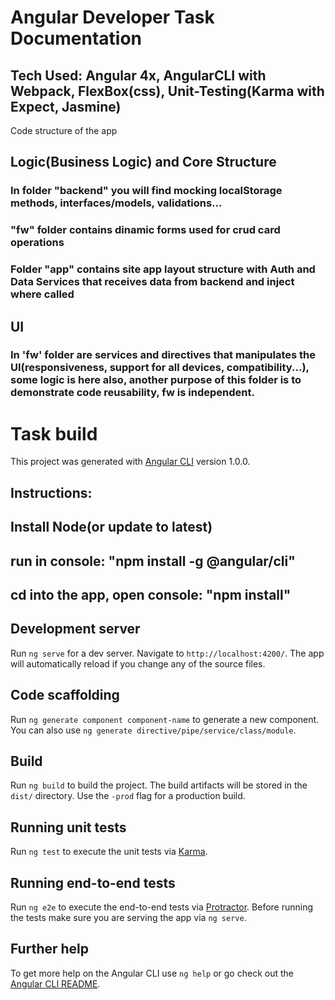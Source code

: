 # Angular Developer Task Documentation

## Tech Used: Angular 4x, AngularCLI with Webpack, FlexBox(css), Unit-Testing(Karma with Expect, Jasmine)

Code structure of the app

## Logic(Business Logic) and Core Structure

### In folder "backend" you will find mocking localStorage methods, interfaces/models, validations...
### "fw" folder contains dinamic forms used for crud card operations 
### Folder "app" contains site app layout structure with Auth and Data Services that receives data from backend and inject where called

## UI

### In 'fw' folder are services and directives that manipulates the UI(responsiveness, support for all devices, compatibility...), some logic is here also, another purpose of this folder is to demonstrate code reusability, fw is independent.

# Task build

This project was generated with [Angular CLI](https://github.com/angular/angular-cli) version 1.0.0.

## Instructions:

## Install Node(or update to latest)

## run in console: "npm install -g @angular/cli" 

## cd into the app, open console: "npm install"

## Development server

Run `ng serve` for a dev server. Navigate to `http://localhost:4200/`. The app will automatically reload if you change any of the source files.

## Code scaffolding

Run `ng generate component component-name` to generate a new component. You can also use `ng generate directive/pipe/service/class/module`.

## Build

Run `ng build` to build the project. The build artifacts will be stored in the `dist/` directory. Use the `-prod` flag for a production build.

## Running unit tests

Run `ng test` to execute the unit tests via [Karma](https://karma-runner.github.io).

## Running end-to-end tests

Run `ng e2e` to execute the end-to-end tests via [Protractor](http://www.protractortest.org/).
Before running the tests make sure you are serving the app via `ng serve`.

## Further help

To get more help on the Angular CLI use `ng help` or go check out the [Angular CLI README](https://github.com/angular/angular-cli/blob/master/README.md).